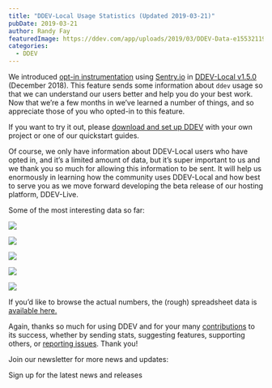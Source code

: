 ```yaml
---
title: "DDEV-Local Usage Statistics (Updated 2019-03-21)"
pubDate: 2019-03-21
author: Randy Fay
featuredImage: https://ddev.com/app/uploads/2019/03/DDEV-Data-e1553211948905.jpg
categories:
  - DDEV
---
```


We introduced [opt-in instrumentation](https://ddev.readthedocs.io/en/stable/users/cli-usage/#opt-in-usage-information) using [Sentry.io](http://sentry.io) in [DDEV-Local v1.5.0](https://github.com/drud/ddev/releases) (December 2018). This feature sends some information about `ddev` usage so that we can understand our users better and help you do your best work. Now that we’re a few months in we’ve learned a number of things, and so appreciate those of you who opted-in to this feature.

If you want to try it out, please [download and set up DDEV](https://ddev.readthedocs.io/en/stable/) with your own project or one of our quickstart guides.

Of course, we only have information about DDEV-Local users who have opted in, and it’s a limited amount of data, but it’s super important to us and we thank you so much for allowing this information to be sent. It will help us enormously in learning how the community uses DDEV-Local and how best to serve you as we move forward developing the beta release of our hosting platform, DDEV-Live.

Some of the most interesting data so far:

![](https://ddev.com/app/uploads/2019/03/1-OS-1024x633.png)

![](https://ddev.com/app/uploads/2019/03/2-php-1024x633.png)

![](https://ddev.com/app/uploads/2019/03/3-CMS-1024x633.png)

![](https://ddev.com/app/uploads/2019/03/4-Webserver-1024x633.png)

![](https://ddev.com/app/uploads/2019/03/5-Windows-1024x633.png)

If you’d like to browse the actual numbers, the (rough) spreadsheet data is [available here.](https://docs.google.com/spreadsheets/d/135MIJBPQifLyssM-CjxGotH3XTrtdCTkcEOb9SQOU6E/edit?usp=sharing)

Again, thanks so much for using DDEV and for your many [contributions](https://github.com/drud/ddev/blob/master/CONTRIBUTING.md) to its success, whether by sending stats, suggesting features, supporting others, or [reporting issues](https://ddev.readthedocs.io/en/stable/#support). Thank you!

Join our newsletter for more news and updates:

Sign up for the latest news and releases
